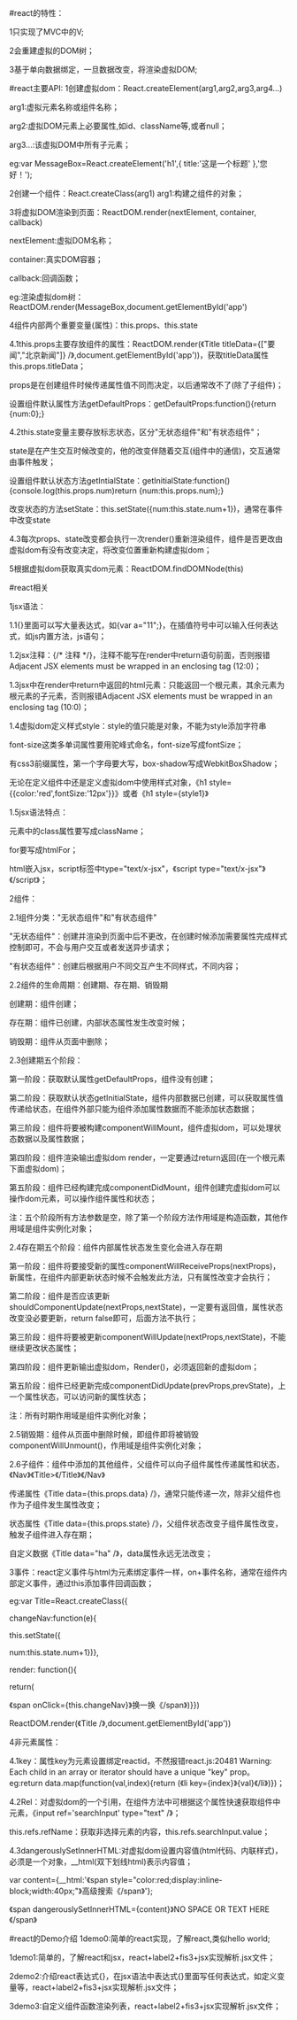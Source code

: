 #react的特性：

1只实现了MVC中的V;

2会重建虚拟的DOM树；

3基于单向数据绑定，一旦数据改变，将渲染虚拟DOM;


#react主要API:
1创建虚拟dom：React.createElement(arg1,arg2,arg3,arg4...)

arg1:虚拟元素名称或组件名称；

arg2:虚拟DOM元素上必要属性,如id、className等,或者null；

arg3...:该虚拟DOM中所有子元素；

eg:var MessageBox=React.createElement('h1',{ title:'这是一个标题' },'您好！');

2创建一个组件：React.createClass(arg1)
arg1:构建之组件的对象；


3将虚拟DOM渲染到页面：ReactDOM.render(nextElement, container, callback)

nextElement:虚拟DOM名称；

container:真实DOM容器；

callback:回调函数；

eg:渲染虚拟dom树：ReactDOM.render(MessageBox,document.getElementById('app')

4组件内部两个重要变量(属性)：this.props、this.state

4.1this.props主要存放组件的属性：ReactDOM.render(《Title titleData={["要闻","北京新闻"]} /》,document.getElementById('app'))，获取titleData属性this.props.titleData；

props是在创建组件时候传递属性值不同而决定，以后通常改不了(除了子组件)；

设置组件默认属性方法getDefaultProps：getDefaultProps:function(){return {num:0};}

4.2this.state变量主要存放标志状态，区分"无状态组件"和"有状态组件"；

state是在产生交互时候改变的，他的改变伴随着交互(组件中的通信)，交互通常由事件触发；

设置组件默认状态方法getIntialState：getInitialState:function(){console.log(this.props.num)return {num:this.props.num};}

改变状态的方法setState：this.setState({num:this.state.num+1})，通常在事件中改变state

4.3每次props、state改变都会执行一次render()重新渲染组件，组件是否更改由虚拟dom有没有改变决定，将改变位置重新构建虚拟dom；

5根据虚拟dom获取真实dom元素：ReactDOM.findDOMNode(this)

#react相关

1jsx语法：

1.1{}里面可以写大量表达式，如{var a="11";}，在插值符号中可以输入任何表达式，如js内置方法，js语句；

1.2jsx注释：{/* 注释 */}，注释不能写在render中return语句前面，否则报错Adjacent JSX elements must be wrapped in an enclosing tag (12:0)；

1.3jsx中在render中return中返回的html元素：只能返回一个根元素，其余元素为根元素的子元素，否则报错Adjacent JSX elements must be wrapped in an enclosing tag (10:0)；

1.4虚拟dom定义样式style：style的值只能是对象，不能为style添加字符串

font-size这类多单词属性要用驼峰式命名，font-size写成fontSize；

有css3前缀属性，第一个字母要大写，box-shadow写成WebkitBoxShadow；

无论在定义组件中还是定义虚拟dom中使用样式对象，《h1 style={{color:'red',fontSize:'12px'}}》或者《h1 style={style1}》

1.5jsx语法特点：

元素中的class属性要写成className；

for要写成htmlFor；

html嵌入jsx，script标签中type="text/x-jsx"，《script type="text/x-jsx"》《/script》；

2组件：

2.1组件分类："无状态组件"和"有状态组件"

"无状态组件"：创建并渲染到页面中后不更改，在创建时候添加需要属性完成样式控制即可，不会与用户交互或者发送异步请求；

"有状态组件"：创建后根据用户不同交互产生不同样式，不同内容；

2.2组件的生命周期：创建期、存在期、销毁期

创建期：组件创建；

存在期：组件已创建，内部状态属性发生改变时候；

销毁期：组件从页面中删除；

2.3创建期五个阶段：

第一阶段：获取默认属性getDefaultProps，组件没有创建；

第二阶段：获取默认状态getInitialState，组件内部数据已创建，可以获取属性值传递给状态，在组件外部只能为组件添加属性数据而不能添加状态数据；

第三阶段：组件将要被构建componentWillMount，组件虚拟dom，可以处理状态数据以及属性数据；

第四阶段：组件渲染输出虚拟dom  render，一定要通过return返回(在一个根元素下面虚拟dom)；

第五阶段：组件已经构建完成componentDidMount，组件创建完虚拟dom可以操作dom元素，可以操作组件属性和状态；

注：五个阶段所有方法参数是空，除了第一个阶段方法作用域是构造函数，其他作用域是组件实例化对象；

2.4存在期五个阶段：组件内部属性状态发生变化会进入存在期

第一阶段：组件将要接受新的属性componentWillReceiveProps(nextProps)，新属性，在组件内部更新状态时候不会触发此方法，只有属性改变才会执行；

第二阶段：组件是否应该更新shouldComponentUpdate(nextProps,nextState)，一定要有返回值，属性状态改变没必要更新，return false即可，后面方法不执行；

第三阶段：组件将要被更新componentWillUpdate(nextProps,nextState)，不能继续更改状态属性；

第四阶段：组件更新输出虚拟dom，Render()，必须返回新的虚拟dom；

第五阶段：组件已经更新完成componentDidUpdate(prevProps,prevState)，上一个属性状态，可以访问新的属性状态；

注：所有时期作用域是组件实例化对象；

2.5销毁期：组件从页面中删除时候，即组件即将被销毁componentWillUnmount()，作用域是组件实例化对象；

2.6子组件：组件中添加的其他组件，父组件可以向子组件属性传递属性和状态，《Nav》《Title>《/Title》《/Nav》

传递属性《Title data={this.props.data} /》，通常只能传递一次，除非父组件也作为子组件发生属性改变；

状态属性《Title data={this.props.state} /》，父组件状态改变子组件属性改变，触发子组件进入存在期；

自定义数据《Title data="ha" /》，data属性永远无法改变；

3事件：react定义事件与html为元素绑定事件一样，on+事件名称，通常在组件内部定义事件，通过this添加事件回调函数；

eg:var Title=React.createClass({

changeNav:function(e){

this.setState({

num:this.state.num+1})},

render: function(){

return(

《span onClick={this.changeNav}》换一换《/span》)}})

ReactDOM.render(《Title /》,document.getElementById('app'))

4非元素属性：

4.1key：属性key为元素设置绑定reactid，不然报错react.js:20481 Warning: Each child in an array or iterator should have a unique "key" prop。eg:return data.map(function(val,index){return (《li key={index}》{val}《/li》)})；

4.2Rel：对虚拟dom的一个引用，在组件方法中可根据这个属性快速获取组件中元素，《input ref='searchInput' type="text" /》；

this.refs.refName：获取非选择元素的内容，this.refs.searchInput.value；

4.3dangerouslySetInnerHTML:对虚拟dom设置内容值(html代码、内联样式)，必须是一个对象，__html(双下划线html)表示内容值；

var content={__html:'《span style="color:red;display:inline-block;width:40px;"》高级搜索《/span》'};

《span dangerouslySetInnerHTML={content}》NO SPACE OR TEXT HERE《/span》

#react的Demo介绍
1demo0:简单的react实现，了解react,类似hello world;

1demo1:简单的，了解react和jsx，react+label2+fis3+jsx实现解析.jsx文件；

2demo2:介绍react表达式{}，在jsx语法中表达式{}里面写任何表达式，如定义变量等，react+label2+fis3+jsx实现解析.jsx文件；

3demo3:自定义组件函数渲染列表，react+label2+fis3+jsx实现解析.jsx文件；
